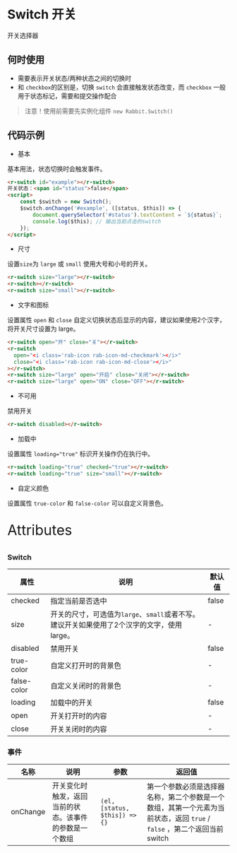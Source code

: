 # Switch 开关

开关选择器

## 何时使用

- 需要表示开关状态/两种状态之间的切换时
- 和 `checkbox`的区别是，切换 `switch` 会直接触发状态改变，而 `checkbox` 一般用于状态标记，需要和提交操作配合

> 注意！使用前需要先实例化组件  `new Rabbit.Switch()`

## 代码示例

- 基本

基本用法，状态切换时会触发事件。

```html
<r-switch id="example"></r-switch>
开关状态：<span id="status">false</span>
<script>
	const $switch = new Switch();
    $switch.onChange('#example', ([status, $this]) => {
        document.querySelector('#status').textContent = `${status}`;
        console.log($this); // 输出当前点击的switch
    });
</script>
```

- 尺寸

设置`size`为 `large` 或 `small` 使用大号和小号的开关。

```html
<r-switch size="large"></r-switch>
<r-switch></r-switch>
<r-switch size="small"></r-switch>
```

- 文字和图标

设置属性  `open`  和 `close` 自定义切换状态后显示的内容，建议如果使用2个汉字，将开关尺寸设置为 large。

```html
<r-switch open="开" close="关"></r-switch>
<r-switch
  open="<i class='rab-icon rab-icon-md-checkmark'></i>"
  close="<i class='rab-icon rab-icon-md-close'></i>"
></r-switch>
<r-switch size="large" open="开启" close="关闭"></r-switch>
<r-switch size="large" open="ON" close="OFF"></r-switch>

```

- 不可用

禁用开关

```html
<r-switch disabled></r-switch>
```

- 加载中

设置属性  `loading="true"` 标识开关操作仍在执行中。

```html
<r-switch loading="true" checked="true"></r-switch>
<r-switch loading="true" size="small"></r-switch>
```

- 自定义颜色

设置属性 `true-color` 和 `false-color` 可以自定义背景色。

<p style="font-size: 32px">Attributes</p>

### Switch

| 属性           | 说明                                                         | 默认值 |
| -------------- | ------------------------------------------------------------ | ------ |
| checked     | 指定当前是否选中                                             | false  |
| size        | 开关的尺寸，可选值为`large`、`small`或者不写。建议开关如果使用了2个汉字的文字，使用 large。 | -      |
| disabled       | 禁用开关                                                     | false  |
| true-color  | 自定义打开时的背景色                                         | -      |
| false-color | 自定义关闭时的背景色                                         | -      |
| loading     | 加载中的开关                                                 | false  |
| open        | 开关打开时的内容                                             | -      |
| close       | 开关关闭时的内容                                             | -      |

### 事件

| 名称     | 说明                           | 参数                          | 返回值                       |
| -------- | ------------------------------ | ----------------------------- | ---------------------------------- |
| onChange | 开关变化时触发，返回当前的状态。该事件的参数是一个数组 | `(el, [status, $this]) => {}` | 第一个参数必须是选择器名称，第二个参数是一个数组，其第一个元素为当前状态，返回 `true` / `false` ，第二个返回当前switch |

